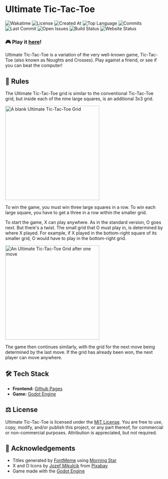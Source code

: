 # Ultimate Tic-Tac-Toe
![Wakatime](https://img.shields.io/badge/dynamic/json?url=https%3A%2F%2Fwaka.hackclub.com%2Fapi%2Fcompat%2Fshields%2Fv1%2FU081TBVQLCX%2Fall_time%2Fproject%253AUltimate%2520Tic-Tac-Toe&query=message&label=Wakatime)
![License](https://img.shields.io/github/license/madavidcoder/Ultimate-Tic-Tac-Toe)
![Created At](https://img.shields.io/github/created-at/madavidcoder/Ultimate-Tic-Tac-Toe)
![Top Language](https://img.shields.io/github/languages/top/madavidcoder/Ultimate-Tic-Tac-Toe)
![Commits](https://img.shields.io/github/commit-activity/t/madavidcoder/Ultimate-Tic-Tac-Toe)
![Last Commit](https://img.shields.io/github/last-commit/madavidcoder/Ultimate-Tic-Tac-Toe)
![Open Issues](https://img.shields.io/github/issues/madavidcoder/Ultimate-Tic-Tac-Toe)
![Build Status](https://img.shields.io/github/actions/workflow/status/madavidcoder/Ultimate-Tic-Tac-Toe/deploy.yml)
![Website Status](https://img.shields.io/website?url=https%3A%2F%2Fmadavidcoder.github.io/Ultimate-Tic-Tac-Toe)

### 🎮 Play it [here](https://madavidcoder.github.io/Ultimate-Tic-Tac-Toe)!
Ultimate Tic-Tac-Toe is a variation of the very well-known game, Tic-Tac-Toe (also known as Noughts and Crosses). Play against a friend, or see if you can beat the computer!

## 📃 Rules
The Ultimate Tic-Tac-Toe grid is similar to the conventional Tic-Tac-Toe grid, but inside each of the nine large squares, is an additional 3x3 grid.

<img src="https://cloud-jxy9pnalq-hack-club-bot.vercel.app/0grid.jpg" alt="A blank Ultimate Tic-Tac-Toe Grid" width="300px"/>

To win the game, you must win three large squares in a row. To win each large square, you have to get a three in a row within the smaller grid.  

To start the game, X can play anywhere. As in the standard version, O goes next. But there's a twist. The small grid that O must play in, is determined by where X played. For example, if X played in the bottom-right square of its smaller grid, O would have to play in the bottom-right grid.

<img src="https://cloud-guon7491u-hack-club-bot.vercel.app/0grid2.jpg" alt="An Ultimate Tic-Tac-Toe Grid after one move" width="300px"/>

The game then continues similarly, with the grid for the next move being determined by the last move. If the grid has already been won, the next player can move anywhere.

## 🛠️ Tech Stack
- **Frontend:** [Github Pages](https://pages.github.com/)
- **Game:** [Godot Engine](https://godotengine.org)

## ⚖️ License
Ultimate Tic-Tac-Toe is licensed under the [MIT License](https://github.com/MadAvidCoder/Ultimate-Tic-Tac-Toe/blob/main/LICENSE). You are free to use, copy, modify, and/or publish this project, or any part thereof, for commercial or non-commercial purposes. Attribution is appreciated, but not required.

## 🏅 Acknowledgements
- Titles generated by [FontMeme](https://fontmeme.com/brush-fonts/) using [Morning Star](https://fontmeme.com/fonts/morning-star-font/)
- X and O Icons by [Jozef Mikulcik](https://pixabay.com/users/jozefm84-10215106) from [Pixabay](https://pixabay.com)
- Game made with the [Godot Engine](https://godotengine.org/)